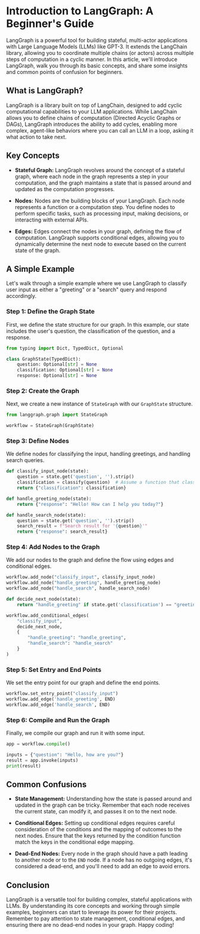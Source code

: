 # Introduction to LangGraph: A Beginner's Guide

LangGraph is a powerful tool for building stateful, multi-actor applications with Large Language Models (LLMs) like GPT-3. It extends the LangChain library, allowing you to coordinate multiple chains (or actors) across multiple steps of computation in a cyclic manner. In this article, we'll introduce LangGraph, walk you through its basic concepts, and share some insights and common points of confusion for beginners.

## What is LangGraph?

LangGraph is a library built on top of LangChain, designed to add cyclic computational capabilities to your LLM applications. While LangChain allows you to define chains of computation (Directed Acyclic Graphs or DAGs), LangGraph introduces the ability to add cycles, enabling more complex, agent-like behaviors where you can call an LLM in a loop, asking it what action to take next.

## Key Concepts

- **Stateful Graph:** LangGraph revolves around the concept of a stateful graph, where each node in the graph represents a step in your computation, and the graph maintains a state that is passed around and updated as the computation progresses.

- **Nodes:** Nodes are the building blocks of your LangGraph. Each node represents a function or a computation step. You define nodes to perform specific tasks, such as processing input, making decisions, or interacting with external APIs.

- **Edges:** Edges connect the nodes in your graph, defining the flow of computation. LangGraph supports conditional edges, allowing you to dynamically determine the next node to execute based on the current state of the graph.

## A Simple Example

Let's walk through a simple example where we use LangGraph to classify user input as either a "greeting" or a "search" query and respond accordingly.

### Step 1: Define the Graph State

First, we define the state structure for our graph. In this example, our state includes the user's question, the classification of the question, and a response.

```python
from typing import Dict, TypedDict, Optional

class GraphState(TypedDict):
    question: Optional[str] = None
    classification: Optional[str] = None
    response: Optional[str] = None
```

### Step 2: Create the Graph

Next, we create a new instance of `StateGraph` with our `GraphState` structure.

```python
from langgraph.graph import StateGraph

workflow = StateGraph(GraphState)
```

### Step 3: Define Nodes

We define nodes for classifying the input, handling greetings, and handling search queries.

```python
def classify_input_node(state):
    question = state.get('question', '').strip()
    classification = classify(question)  # Assume a function that classifies the input
    return {"classification": classification}

def handle_greeting_node(state):
    return {"response": "Hello! How can I help you today?"}

def handle_search_node(state):
    question = state.get('question', '').strip()
    search_result = f"Search result for '{question}'"
    return {"response": search_result}
```

### Step 4: Add Nodes to the Graph

We add our nodes to the graph and define the flow using edges and conditional edges.

```python
workflow.add_node("classify_input", classify_input_node)
workflow.add_node("handle_greeting", handle_greeting_node)
workflow.add_node("handle_search", handle_search_node)

def decide_next_node(state):
    return "handle_greeting" if state.get('classification') == "greeting" else "handle_search"

workflow.add_conditional_edges(
    "classify_input",
    decide_next_node,
    {
        "handle_greeting": "handle_greeting",
        "handle_search": "handle_search"
    }
)
```

### Step 5: Set Entry and End Points

We set the entry point for our graph and define the end points.

```python
workflow.set_entry_point("classify_input")
workflow.add_edge('handle_greeting', END)
workflow.add_edge('handle_search', END)
```

### Step 6: Compile and Run the Graph

Finally, we compile our graph and run it with some input.

```python
app = workflow.compile()

inputs = {"question": "Hello, how are you?"}
result = app.invoke(inputs)
print(result)
```

## Common Confusions

- **State Management:** Understanding how the state is passed around and updated in the graph can be tricky. Remember that each node receives the current state, can modify it, and passes it on to the next node.

- **Conditional Edges:** Setting up conditional edges requires careful consideration of the conditions and the mapping of outcomes to the next nodes. Ensure that the keys returned by the condition function match the keys in the conditional edge mapping.

- **Dead-End Nodes:** Every node in the graph should have a path leading to another node or to the `END` node. If a node has no outgoing edges, it's considered a dead-end, and you'll need to add an edge to avoid errors.

## Conclusion

LangGraph is a versatile tool for building complex, stateful applications with LLMs. By understanding its core concepts and working through simple examples, beginners can start to leverage its power for their projects. Remember to pay attention to state management, conditional edges, and ensuring there are no dead-end nodes in your graph. Happy coding!